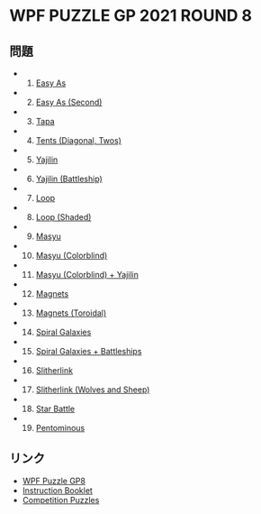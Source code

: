 # WPF PUZZLE GP 2021 ROUND 8

## 問題
- 1. [Easy As](../puzzle/easyas.md)
- 2. [Easy As (Second)](../puzzle/easyas-second.md)
- 3. [Tapa](../puzzle/tapa.md)
- 4. [Tents (Diagonal, Twos)](../puzzle/tents-diagonaltwos.md)
- 5. [Yajilin](../puzzle/yajilin.md)
- 6. [Yajilin (Battleship)](../puzzle/yajilin-battleships.md)
- 7. [Loop](../puzzle/simpleloop.md)
- 8. [Loop (Shaded)](../puzzle/simpleloop-shaded.md)
- 9. [Masyu](../puzzle/masyu.md)
- 10. [Masyu (Colorblind)](../puzzle/masyu-colorblind.md)
- 11. [Masyu (Colorblind) + Yajilin](../puzzle/masyu-colorblind-yajilin.md)
- 12. [Magnets](../puzzle/magnets.md)
- 13. [Magnets (Toroidal)](../puzzle/magnets-toroidal.md)
- 14. [Spiral Galaxies](../puzzle/spiralgalaxies.md)
- 15. [Spiral Galaxies + Battleships](../puzzle/spiralgalaxies-battleships.md)
- 16. [Slitherlink](../puzzle/slitherlink.md)
- 17. [Slitherlink (Wolves and Sheep)](../puzzle/slitherlink-wolvesandsheep.md)
- 18. [Star Battle](../puzzle/starbattle.md)
- 19. [Pentominous](../puzzle/pentominous.md)

## リンク
- [WPF Puzzle GP8](https://gp.worldpuzzle.org/content/wpf-puzzle-gp8-5)
- [Instruction Booklet](https://gp.worldpuzzle.org/content/instruction-booklet-128)
- [Competition Puzzles](https://gp.worldpuzzle.org/content/competition-puzzles-93)
